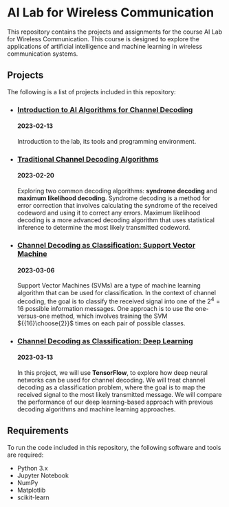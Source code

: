 ﻿# **AI Lab for Wireless Communication**

This repository contains the projects and assignments for the course AI Lab for Wireless Communication. This course is designed to explore the applications of artificial intelligence and machine learning in wireless communication systems.

## **Projects**

The following is a list of projects included in this repository:

- ### [Introduction to AI Algorithms for Channel Decoding](./Introduction%20Uncoded%20System/)

    #### 2023-02-13

    Introduction to the lab, its tools and programming environment.

- ### [Traditional Channel Decoding Algorithms](./Syndrome%20Decoding%20%20Maximum%20Likelihood%20Decoding/)

    #### 2023-02-20

    Exploring two common decoding algorithms: **syndrome decoding** and **maximum likelihood decoding**. Syndrome decoding is a method for error correction that involves calculating the syndrome of the received codeword and using it to correct any errors. Maximum likelihood decoding is a more advanced decoding algorithm that uses statistical inference to determine the most likely transmitted codeword.

- ### [Channel Decoding as Classification: Support Vector Machine](./Support%20Vector%20Machine/)

    #### 2023-03-06

    Support Vector Machines (SVMs) are a type of machine learning algorithm that can be used for classification. In the context of channel decoding, the goal is to classify the received signal into one of the $2^4 = 16$ possible information messages. One approach is to use the one-versus-one method, which involves training the SVM ${{16}\choose{2}}$ times on each pair of possible classes.

- ### [Channel Decoding as Classification: Deep Learning ](./Deep%20learning/)

    #### 2023-03-13

    In this project, we will use **TensorFlow**, to explore how deep neural networks can be used for channel decoding. We will treat channel decoding as a classification problem, where the goal is to map the received signal to the most likely transmitted message. We will compare the performance of our deep learning-based approach with previous decoding algorithms and machine learning approaches.

## **Requirements**

To run the code included in this repository, the following software and tools are required:

- Python 3.x
- Jupyter Notebook
- NumPy
- Matplotlib
- scikit-learn
